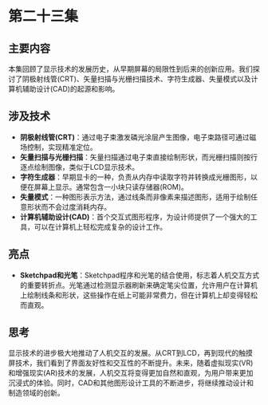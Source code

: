 # 第二十三集

## 主要内容

本集回顾了显示技术的发展历史，从早期屏幕的局限性到后来的创新应用。我们探讨了阴极射线管(CRT)、矢量扫描与光栅扫描技术、字符生成器、失量模式以及计算机辅助设计(CAD)的起源和影响。

## 涉及技术

- **阴极射线管(CRT)**：通过电子束激发磷光涂层产生图像，电子束路径可通过磁场控制，实现精准定位。
- **矢量扫描与光栅扫描**：矢量扫描通过电子束直接绘制形状，而光栅扫描则按行逐点绘制图像，类似于LCD显示技术。
- **字符生成器**：早期显卡的一种，负责从内存中读取字符并转换成光栅图形，以便在屏幕上显示。通常包含一小块只读存储器(ROM)。
- **失量模式**：一种图形表示方法，通过线条而非像素来描述图形，适用于绘制任意形状而不会过度消耗内存。
- **计算机辅助设计(CAD)**：首个交互式图形程序，为设计师提供了一个强大的工具，可以在计算机上轻松完成复杂的设计工作。

## 亮点

- **Sketchpad和光笔**：Sketchpad程序和光笔的结合使用，标志着人机交互方式的重要转折点。光笔通过检测显示器刷新来确定笔尖位置，允许用户在计算机上绘制线条和形状，这些操作在纸上可能非常费力，但在计算机上却变得轻松而直观。

## 思考

显示技术的进步极大地推动了人机交互的发展。从CRT到LCD，再到现代的触摸屏技术，我们看到了界面友好性和交互性的不断提升。未来，随着虚拟现实(VR)和增强现实(AR)技术的发展，人机交互将变得更加自然和直观，为用户带来更加沉浸式的体验。同时，CAD和其他图形设计工具的不断进步，将继续推动设计和制造领域的创新。
